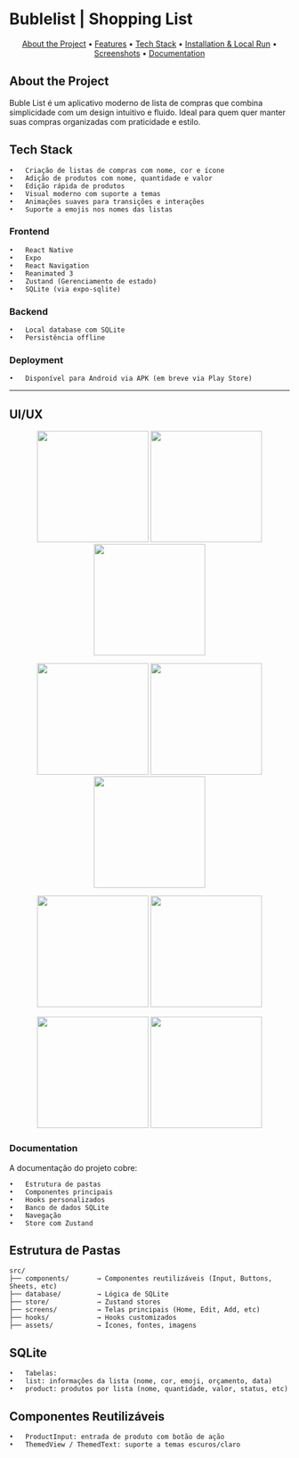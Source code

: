 # Bublelist | Shopping List

<p align="center" id="menu">
  <a href="#about-the-project">About the Project</a> •
  <a href="#features">Features</a> •
  <a href="#tech-stack">Tech Stack</a> •
  <a href="#installation-and-local-run">Installation & Local Run</a> •
  <a href="#screenshots">Screenshots</a> •
  <a href="#documentation">Documentation</a>
</p>

## About the Project

Buble List é um aplicativo moderno de lista de compras que combina simplicidade com um design intuitivo e fluido. Ideal para quem quer manter suas compras organizadas com praticidade e estilo.

## Tech Stack

    •	Criação de listas de compras com nome, cor e ícone
    •	Adição de produtos com nome, quantidade e valor
    •	Edição rápida de produtos
    •	Visual moderno com suporte a temas
    •	Animações suaves para transições e interações
    •	Suporte a emojis nos nomes das listas

### Frontend

    •	React Native
    •	Expo
    •	React Navigation
    •	Reanimated 3
    •	Zustand (Gerenciamento de estado)
    •	SQLite (via expo-sqlite)

### Backend

    •	Local database com SQLite
    •	Persistência offline

### Deployment

    •	Disponível para Android via APK (em breve via Play Store)

---

## UI/UX

  <p align="center">
  <img src="assets/screenshots/1.png" width="200" />
  <img src="assets/screenshots/2.png" width="200" />
  <img src="assets/screenshots/3.png" width="200" />
  </p>
  <p align="center">
  <img src="assets/screenshots/4.png" width="200" />
  <img src="assets/screenshots/5.png" width="200" />
  <img src="assets/screenshots/6.png" width="200" />
  </p>
   <p align="center">
  <img src="assets/screenshots/7.png" width="200" />
  <img src="assets/screenshots/8.png" width="200" />
  
  </p>
     <p align="center">
  <img src="assets/screenshots/11.png" width="200" />
  <img src="assets/screenshots/10.png" width="200" />

  </p>

### Documentation

A documentação do projeto cobre:

    •	Estrutura de pastas
    •	Componentes principais
    •	Hooks personalizados
    •	Banco de dados SQLite
    •	Navegação
    •	Store com Zustand

## Estrutura de Pastas

```
src/
├── components/       → Componentes reutilizáveis (Input, Buttons, Sheets, etc)
├── database/         → Lógica de SQLite
├── store/            → Zustand stores
├── screens/          → Telas principais (Home, Edit, Add, etc)
├── hooks/            → Hooks customizados
├── assets/           → Ícones, fontes, imagens
```

## SQLite

    •	Tabelas:
    •	list: informações da lista (nome, cor, emoji, orçamento, data)
    •	product: produtos por lista (nome, quantidade, valor, status, etc)

## Componentes Reutilizáveis

    •	ProductInput: entrada de produto com botão de ação
    •	ThemedView / ThemedText: suporte a temas escuros/claro
